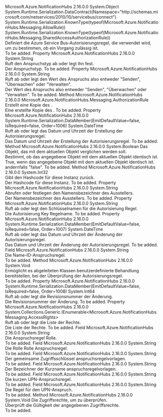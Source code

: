 <Type Name="AuthorizationRule" FullName="Microsoft.Azure.NotificationHubs.Messaging.AuthorizationRule">
  <TypeSignature Language="C#" Value="public abstract class AuthorizationRule" />
  <TypeSignature Language="ILAsm" Value=".class public auto ansi abstract beforefieldinit AuthorizationRule extends System.Object" />
  <TypeSignature Language="DocId" Value="T:Microsoft.Azure.NotificationHubs.Messaging.AuthorizationRule" />
  <TypeSignature Language="VB.NET" Value="Public MustInherit Class AuthorizationRule" />
  <TypeSignature Language="F#" Value="type AuthorizationRule = class" />
  <AssemblyInfo>
    <AssemblyName>Microsoft.Azure.NotificationHubs</AssemblyName>
    <AssemblyVersion>2.16.0.0</AssemblyVersion>
  </AssemblyInfo>
  <Base>
    <BaseTypeName>System.Object</BaseTypeName>
  </Base>
  <Interfaces />
  <Attributes>
    <Attribute>
      <AttributeName>System.Runtime.Serialization.DataContract(Namespace="http://schemas.microsoft.com/netservices/2010/10/servicebus/connect")</AttributeName>
    </Attribute>
    <Attribute>
      <AttributeName>System.Runtime.Serialization.KnownType(typeof(Microsoft.Azure.NotificationHubs.Messaging.AllowRule))</AttributeName>
    </Attribute>
    <Attribute>
      <AttributeName>System.Runtime.Serialization.KnownType(typeof(Microsoft.Azure.NotificationHubs.Messaging.SharedAccessAuthorizationRule))</AttributeName>
    </Attribute>
  </Attributes>
  <Docs>
    <summary>Definiert die Azure Service Bus-Autorisierungsregel, die verwendet wird, um zu bestimmen, ob ein Vorgang zulässig ist.</summary>
    <remarks>To be added.</remarks>
  </Docs>
  <Members>
    <Member MemberName="ClaimType">
      <MemberSignature Language="C#" Value="public string ClaimType { get; set; }" />
      <MemberSignature Language="ILAsm" Value=".property instance string ClaimType" />
      <MemberSignature Language="DocId" Value="P:Microsoft.Azure.NotificationHubs.Messaging.AuthorizationRule.ClaimType" />
      <MemberSignature Language="VB.NET" Value="Public Property ClaimType As String" />
      <MemberSignature Language="F#" Value="member this.ClaimType : string with get, set" Usage="Microsoft.Azure.NotificationHubs.Messaging.AuthorizationRule.ClaimType" />
      <MemberType>Property</MemberType>
      <AssemblyInfo>
        <AssemblyName>Microsoft.Azure.NotificationHubs</AssemblyName>
        <AssemblyVersion>2.16.0.0</AssemblyVersion>
      </AssemblyInfo>
      <ReturnValue>
        <ReturnType>System.String</ReturnType>
      </ReturnValue>
      <Docs>
        <summary>Ruft den Anspruchstyp ab oder legt ihn fest.</summary>
        <value>Der Anspruchstyp.</value>
        <remarks>To be added.</remarks>
      </Docs>
    </Member>
    <Member MemberName="ClaimValue">
      <MemberSignature Language="C#" Value="public string ClaimValue { get; set; }" />
      <MemberSignature Language="ILAsm" Value=".property instance string ClaimValue" />
      <MemberSignature Language="DocId" Value="P:Microsoft.Azure.NotificationHubs.Messaging.AuthorizationRule.ClaimValue" />
      <MemberSignature Language="VB.NET" Value="Public Property ClaimValue As String" />
      <MemberSignature Language="F#" Value="member this.ClaimValue : string with get, set" Usage="Microsoft.Azure.NotificationHubs.Messaging.AuthorizationRule.ClaimValue" />
      <MemberType>Property</MemberType>
      <AssemblyInfo>
        <AssemblyName>Microsoft.Azure.NotificationHubs</AssemblyName>
        <AssemblyVersion>2.16.0.0</AssemblyVersion>
      </AssemblyInfo>
      <ReturnValue>
        <ReturnType>System.String</ReturnType>
      </ReturnValue>
      <Docs>
        <summary>Ruft ab oder legt den Wert des Anspruchs also entweder "Senden", "Überwachen" oder "Verwalten".</summary>
        <value>Der Wert des Anspruchs also entweder "Senden", "Überwachen" oder "Verwalten".</value>
        <remarks>To be added.</remarks>
      </Docs>
    </Member>
    <Member MemberName="Clone">
      <MemberSignature Language="C#" Value="public virtual Microsoft.Azure.NotificationHubs.Messaging.AuthorizationRule Clone ();" />
      <MemberSignature Language="ILAsm" Value=".method public hidebysig newslot virtual instance class Microsoft.Azure.NotificationHubs.Messaging.AuthorizationRule Clone() cil managed" />
      <MemberSignature Language="DocId" Value="M:Microsoft.Azure.NotificationHubs.Messaging.AuthorizationRule.Clone" />
      <MemberSignature Language="VB.NET" Value="Public Overridable Function Clone () As AuthorizationRule" />
      <MemberSignature Language="F#" Value="abstract member Clone : unit -&gt; Microsoft.Azure.NotificationHubs.Messaging.AuthorizationRule&#xA;override this.Clone : unit -&gt; Microsoft.Azure.NotificationHubs.Messaging.AuthorizationRule" Usage="authorizationRule.Clone " />
      <MemberType>Method</MemberType>
      <AssemblyInfo>
        <AssemblyName>Microsoft.Azure.NotificationHubs</AssemblyName>
        <AssemblyVersion>2.16.0.0</AssemblyVersion>
      </AssemblyInfo>
      <ReturnValue>
        <ReturnType>Microsoft.Azure.NotificationHubs.Messaging.AuthorizationRule</ReturnType>
      </ReturnValue>
      <Parameters />
      <Docs>
        <summary>Erstellt eine Kopie des <see cref="T:Microsoft.Azure.NotificationHubs.Messaging.AuthorizationRule" />.</summary>
        <returns>Eine erstellte Kopie des <see cref="T:Microsoft.Azure.NotificationHubs.Messaging.AuthorizationRule" />.</returns>
        <remarks>To be added.</remarks>
      </Docs>
    </Member>
    <Member MemberName="CreatedTime">
      <MemberSignature Language="C#" Value="public DateTime CreatedTime { get; }" />
      <MemberSignature Language="ILAsm" Value=".property instance valuetype System.DateTime CreatedTime" />
      <MemberSignature Language="DocId" Value="P:Microsoft.Azure.NotificationHubs.Messaging.AuthorizationRule.CreatedTime" />
      <MemberSignature Language="VB.NET" Value="Public ReadOnly Property CreatedTime As DateTime" />
      <MemberSignature Language="F#" Value="member this.CreatedTime : DateTime" Usage="Microsoft.Azure.NotificationHubs.Messaging.AuthorizationRule.CreatedTime" />
      <MemberType>Property</MemberType>
      <AssemblyInfo>
        <AssemblyName>Microsoft.Azure.NotificationHubs</AssemblyName>
        <AssemblyVersion>2.16.0.0</AssemblyVersion>
      </AssemblyInfo>
      <Attributes>
        <Attribute>
          <AttributeName>System.Runtime.Serialization.DataMember(EmitDefaultValue=false, IsRequired=false, Order=1006)</AttributeName>
        </Attribute>
      </Attributes>
      <ReturnValue>
        <ReturnType>System.DateTime</ReturnType>
      </ReturnValue>
      <Docs>
        <summary>Ruft ab oder legt das Datum und Uhrzeit der Erstellung der Autorisierungsregel.</summary>
        <value>Das Datum und Uhrzeit der Erstellung der Autorisierungsregel.</value>
        <remarks>To be added.</remarks>
      </Docs>
    </Member>
    <Member MemberName="Equals">
      <MemberSignature Language="C#" Value="public override bool Equals (object obj);" />
      <MemberSignature Language="ILAsm" Value=".method public hidebysig virtual instance bool Equals(object obj) cil managed" />
      <MemberSignature Language="DocId" Value="M:Microsoft.Azure.NotificationHubs.Messaging.AuthorizationRule.Equals(System.Object)" />
      <MemberSignature Language="VB.NET" Value="Public Overrides Function Equals (obj As Object) As Boolean" />
      <MemberSignature Language="F#" Value="override this.Equals : obj -&gt; bool" Usage="authorizationRule.Equals obj" />
      <MemberType>Method</MemberType>
      <AssemblyInfo>
        <AssemblyName>Microsoft.Azure.NotificationHubs</AssemblyName>
        <AssemblyVersion>2.16.0.0</AssemblyVersion>
      </AssemblyInfo>
      <ReturnValue>
        <ReturnType>System.Boolean</ReturnType>
      </ReturnValue>
      <Parameters>
        <Parameter Name="obj" Type="System.Object" />
      </Parameters>
      <Docs>
        <param name="obj">Das Objekt, das mit dem aktuellen Objekt verglichen werden soll.</param>
        <summary>Bestimmt, ob das angegebene Objekt mit dem aktuellen Objekt identisch ist.</summary>
        <returns>True, wenn das angegebene Objekt mit dem aktuellen Objekt identisch ist. andernfalls "false".</returns>
        <remarks>To be added.</remarks>
      </Docs>
    </Member>
    <Member MemberName="GetHashCode">
      <MemberSignature Language="C#" Value="public override int GetHashCode ();" />
      <MemberSignature Language="ILAsm" Value=".method public hidebysig virtual instance int32 GetHashCode() cil managed" />
      <MemberSignature Language="DocId" Value="M:Microsoft.Azure.NotificationHubs.Messaging.AuthorizationRule.GetHashCode" />
      <MemberSignature Language="VB.NET" Value="Public Overrides Function GetHashCode () As Integer" />
      <MemberSignature Language="F#" Value="override this.GetHashCode : unit -&gt; int" Usage="authorizationRule.GetHashCode " />
      <MemberType>Method</MemberType>
      <AssemblyInfo>
        <AssemblyName>Microsoft.Azure.NotificationHubs</AssemblyName>
        <AssemblyVersion>2.16.0.0</AssemblyVersion>
      </AssemblyInfo>
      <ReturnValue>
        <ReturnType>System.Int32</ReturnType>
      </ReturnValue>
      <Parameters />
      <Docs>
        <summary>Gibt den Hashcode für diese Instanz zurück.</summary>
        <returns>Der Hashcode für diese Instanz.</returns>
        <remarks>To be added.</remarks>
      </Docs>
    </Member>
    <Member MemberName="IssuerName">
      <MemberSignature Language="C#" Value="public string IssuerName { get; set; }" />
      <MemberSignature Language="ILAsm" Value=".property instance string IssuerName" />
      <MemberSignature Language="DocId" Value="P:Microsoft.Azure.NotificationHubs.Messaging.AuthorizationRule.IssuerName" />
      <MemberSignature Language="VB.NET" Value="Public Property IssuerName As String" />
      <MemberSignature Language="F#" Value="member this.IssuerName : string with get, set" Usage="Microsoft.Azure.NotificationHubs.Messaging.AuthorizationRule.IssuerName" />
      <MemberType>Property</MemberType>
      <AssemblyInfo>
        <AssemblyName>Microsoft.Azure.NotificationHubs</AssemblyName>
        <AssemblyVersion>2.16.0.0</AssemblyVersion>
      </AssemblyInfo>
      <ReturnValue>
        <ReturnType>System.String</ReturnType>
      </ReturnValue>
      <Docs>
        <summary>Abrufen oder festlegen den Namensbezeichner des Ausstellers.</summary>
        <value>Der Namensbezeichner des Ausstellers.</value>
        <remarks>To be added.</remarks>
      </Docs>
    </Member>
    <Member MemberName="KeyName">
      <MemberSignature Language="C#" Value="public abstract string KeyName { get; set; }" />
      <MemberSignature Language="ILAsm" Value=".property instance string KeyName" />
      <MemberSignature Language="DocId" Value="P:Microsoft.Azure.NotificationHubs.Messaging.AuthorizationRule.KeyName" />
      <MemberSignature Language="VB.NET" Value="Public MustOverride Property KeyName As String" />
      <MemberSignature Language="F#" Value="member this.KeyName : string with get, set" Usage="Microsoft.Azure.NotificationHubs.Messaging.AuthorizationRule.KeyName" />
      <MemberType>Property</MemberType>
      <AssemblyInfo>
        <AssemblyName>Microsoft.Azure.NotificationHubs</AssemblyName>
        <AssemblyVersion>2.16.0.0</AssemblyVersion>
      </AssemblyInfo>
      <ReturnValue>
        <ReturnType>System.String</ReturnType>
      </ReturnValue>
      <Docs>
        <summary>Ruft ab oder legt den Schlüsselnamen für die Autorisierung Regel.</summary>
        <value>Die Autorisierung Key Regelname.</value>
        <remarks>To be added.</remarks>
      </Docs>
    </Member>
    <Member MemberName="ModifiedTime">
      <MemberSignature Language="C#" Value="public DateTime ModifiedTime { get; }" />
      <MemberSignature Language="ILAsm" Value=".property instance valuetype System.DateTime ModifiedTime" />
      <MemberSignature Language="DocId" Value="P:Microsoft.Azure.NotificationHubs.Messaging.AuthorizationRule.ModifiedTime" />
      <MemberSignature Language="VB.NET" Value="Public ReadOnly Property ModifiedTime As DateTime" />
      <MemberSignature Language="F#" Value="member this.ModifiedTime : DateTime" Usage="Microsoft.Azure.NotificationHubs.Messaging.AuthorizationRule.ModifiedTime" />
      <MemberType>Property</MemberType>
      <AssemblyInfo>
        <AssemblyName>Microsoft.Azure.NotificationHubs</AssemblyName>
        <AssemblyVersion>2.16.0.0</AssemblyVersion>
      </AssemblyInfo>
      <Attributes>
        <Attribute>
          <AttributeName>System.Runtime.Serialization.DataMember(EmitDefaultValue=false, IsRequired=false, Order=1007)</AttributeName>
        </Attribute>
      </Attributes>
      <ReturnValue>
        <ReturnType>System.DateTime</ReturnType>
      </ReturnValue>
      <Docs>
        <summary>Ruft ab oder legt das Datum und Uhrzeit der Änderung der Autorisierungsregel.</summary>
        <value>Das Datum und Uhrzeit der Änderung der Autorisierungsregel.</value>
        <remarks>To be added.</remarks>
      </Docs>
    </Member>
    <Member MemberName="NameIdentifierClaimType">
      <MemberSignature Language="C#" Value="public const string NameIdentifierClaimType;" />
      <MemberSignature Language="ILAsm" Value=".field public static literal string NameIdentifierClaimType" />
      <MemberSignature Language="DocId" Value="F:Microsoft.Azure.NotificationHubs.Messaging.AuthorizationRule.NameIdentifierClaimType" />
      <MemberSignature Language="VB.NET" Value="Public Const NameIdentifierClaimType As String " />
      <MemberSignature Language="F#" Value="val mutable NameIdentifierClaimType : string" Usage="Microsoft.Azure.NotificationHubs.Messaging.AuthorizationRule.NameIdentifierClaimType" />
      <MemberType>Field</MemberType>
      <AssemblyInfo>
        <AssemblyName>Microsoft.Azure.NotificationHubs</AssemblyName>
        <AssemblyVersion>2.16.0.0</AssemblyVersion>
      </AssemblyInfo>
      <ReturnValue>
        <ReturnType>System.String</ReturnType>
      </ReturnValue>
      <Docs>
        <summary>Die Name-ID-Anspruchsregel.</summary>
        <remarks>To be added.</remarks>
      </Docs>
    </Member>
    <Member MemberName="OnValidate">
      <MemberSignature Language="C#" Value="protected virtual void OnValidate ();" />
      <MemberSignature Language="ILAsm" Value=".method familyhidebysig newslot virtual instance void OnValidate() cil managed" />
      <MemberSignature Language="DocId" Value="M:Microsoft.Azure.NotificationHubs.Messaging.AuthorizationRule.OnValidate" />
      <MemberSignature Language="VB.NET" Value="Protected Overridable Sub OnValidate ()" />
      <MemberSignature Language="F#" Value="abstract member OnValidate : unit -&gt; unit&#xA;override this.OnValidate : unit -&gt; unit" Usage="authorizationRule.OnValidate " />
      <MemberType>Method</MemberType>
      <AssemblyInfo>
        <AssemblyName>Microsoft.Azure.NotificationHubs</AssemblyName>
        <AssemblyVersion>2.16.0.0</AssemblyVersion>
      </AssemblyInfo>
      <ReturnValue>
        <ReturnType>System.Void</ReturnType>
      </ReturnValue>
      <Parameters />
      <Docs>
        <summary>Ermöglicht es abgeleiteten Klassen benutzerdefinierte Behandlung bereitstellen, bei der Überprüfung der Autorisierungsregel.</summary>
        <remarks>To be added.</remarks>
      </Docs>
    </Member>
    <Member MemberName="Revision">
      <MemberSignature Language="C#" Value="public long Revision { get; set; }" />
      <MemberSignature Language="ILAsm" Value=".property instance int64 Revision" />
      <MemberSignature Language="DocId" Value="P:Microsoft.Azure.NotificationHubs.Messaging.AuthorizationRule.Revision" />
      <MemberSignature Language="VB.NET" Value="Public Property Revision As Long" />
      <MemberSignature Language="F#" Value="member this.Revision : int64 with get, set" Usage="Microsoft.Azure.NotificationHubs.Messaging.AuthorizationRule.Revision" />
      <MemberType>Property</MemberType>
      <AssemblyInfo>
        <AssemblyName>Microsoft.Azure.NotificationHubs</AssemblyName>
        <AssemblyVersion>2.16.0.0</AssemblyVersion>
      </AssemblyInfo>
      <Attributes>
        <Attribute>
          <AttributeName>System.Runtime.Serialization.DataMember(EmitDefaultValue=false, IsRequired=false, Order=1008)</AttributeName>
        </Attribute>
      </Attributes>
      <ReturnValue>
        <ReturnType>System.Int64</ReturnType>
      </ReturnValue>
      <Docs>
        <summary>Ruft ab oder legt die Revisionsnummer der Änderung.</summary>
        <value>Die Revisionsnummer der Änderung.</value>
        <remarks>To be added.</remarks>
      </Docs>
    </Member>
    <Member MemberName="Rights">
      <MemberSignature Language="C#" Value="public System.Collections.Generic.IEnumerable&lt;Microsoft.Azure.NotificationHubs.Messaging.AccessRights&gt; Rights { get; set; }" />
      <MemberSignature Language="ILAsm" Value=".property instance class System.Collections.Generic.IEnumerable`1&lt;valuetype Microsoft.Azure.NotificationHubs.Messaging.AccessRights&gt; Rights" />
      <MemberSignature Language="DocId" Value="P:Microsoft.Azure.NotificationHubs.Messaging.AuthorizationRule.Rights" />
      <MemberSignature Language="VB.NET" Value="Public Property Rights As IEnumerable(Of AccessRights)" />
      <MemberSignature Language="F#" Value="member this.Rights : seq&lt;Microsoft.Azure.NotificationHubs.Messaging.AccessRights&gt; with get, set" Usage="Microsoft.Azure.NotificationHubs.Messaging.AuthorizationRule.Rights" />
      <MemberType>Property</MemberType>
      <AssemblyInfo>
        <AssemblyName>Microsoft.Azure.NotificationHubs</AssemblyName>
        <AssemblyVersion>2.16.0.0</AssemblyVersion>
      </AssemblyInfo>
      <ReturnValue>
        <ReturnType>System.Collections.Generic.IEnumerable&lt;Microsoft.Azure.NotificationHubs.Messaging.AccessRights&gt;</ReturnType>
      </ReturnValue>
      <Docs>
        <summary>Ruft ab oder legt die Liste der Rechte.</summary>
        <value>Die Liste der Rechte.</value>
        <remarks>To be added.</remarks>
      </Docs>
    </Member>
    <Member MemberName="RoleClaimType">
      <MemberSignature Language="C#" Value="public const string RoleClaimType;" />
      <MemberSignature Language="ILAsm" Value=".field public static literal string RoleClaimType" />
      <MemberSignature Language="DocId" Value="F:Microsoft.Azure.NotificationHubs.Messaging.AuthorizationRule.RoleClaimType" />
      <MemberSignature Language="VB.NET" Value="Public Const RoleClaimType As String " />
      <MemberSignature Language="F#" Value="val mutable RoleClaimType : string" Usage="Microsoft.Azure.NotificationHubs.Messaging.AuthorizationRule.RoleClaimType" />
      <MemberType>Field</MemberType>
      <AssemblyInfo>
        <AssemblyName>Microsoft.Azure.NotificationHubs</AssemblyName>
        <AssemblyVersion>2.16.0.0</AssemblyVersion>
      </AssemblyInfo>
      <ReturnValue>
        <ReturnType>System.String</ReturnType>
      </ReturnValue>
      <Docs>
        <summary>Die Anspruchsregel Rolle.</summary>
        <remarks>To be added.</remarks>
      </Docs>
    </Member>
    <Member MemberName="RoleRoleClaimType">
      <MemberSignature Language="C#" Value="public const string RoleRoleClaimType;" />
      <MemberSignature Language="ILAsm" Value=".field public static literal string RoleRoleClaimType" />
      <MemberSignature Language="DocId" Value="F:Microsoft.Azure.NotificationHubs.Messaging.AuthorizationRule.RoleRoleClaimType" />
      <MemberSignature Language="VB.NET" Value="Public Const RoleRoleClaimType As String " />
      <MemberSignature Language="F#" Value="val mutable RoleRoleClaimType : string" Usage="Microsoft.Azure.NotificationHubs.Messaging.AuthorizationRule.RoleRoleClaimType" />
      <MemberType>Field</MemberType>
      <AssemblyInfo>
        <AssemblyName>Microsoft.Azure.NotificationHubs</AssemblyName>
        <AssemblyVersion>2.16.0.0</AssemblyVersion>
      </AssemblyInfo>
      <ReturnValue>
        <ReturnType>System.String</ReturnType>
      </ReturnValue>
      <Docs>
        <summary>Die Rolle Rolle Anspruchsregel.</summary>
        <remarks>To be added.</remarks>
      </Docs>
    </Member>
    <Member MemberName="SharedAccessKeyClaimType">
      <MemberSignature Language="C#" Value="public const string SharedAccessKeyClaimType;" />
      <MemberSignature Language="ILAsm" Value=".field public static literal string SharedAccessKeyClaimType" />
      <MemberSignature Language="DocId" Value="F:Microsoft.Azure.NotificationHubs.Messaging.AuthorizationRule.SharedAccessKeyClaimType" />
      <MemberSignature Language="VB.NET" Value="Public Const SharedAccessKeyClaimType As String " />
      <MemberSignature Language="F#" Value="val mutable SharedAccessKeyClaimType : string" Usage="Microsoft.Azure.NotificationHubs.Messaging.AuthorizationRule.SharedAccessKeyClaimType" />
      <MemberType>Field</MemberType>
      <AssemblyInfo>
        <AssemblyName>Microsoft.Azure.NotificationHubs</AssemblyName>
        <AssemblyVersion>2.16.0.0</AssemblyVersion>
      </AssemblyInfo>
      <ReturnValue>
        <ReturnType>System.String</ReturnType>
      </ReturnValue>
      <Docs>
        <summary>Der gemeinsame Zugriffsschlüssel anspruchsregelvorlagen.</summary>
        <remarks>To be added.</remarks>
      </Docs>
    </Member>
    <Member MemberName="ShortNameIdentifierClaimType">
      <MemberSignature Language="C#" Value="public const string ShortNameIdentifierClaimType;" />
      <MemberSignature Language="ILAsm" Value=".field public static literal string ShortNameIdentifierClaimType" />
      <MemberSignature Language="DocId" Value="F:Microsoft.Azure.NotificationHubs.Messaging.AuthorizationRule.ShortNameIdentifierClaimType" />
      <MemberSignature Language="VB.NET" Value="Public Const ShortNameIdentifierClaimType As String " />
      <MemberSignature Language="F#" Value="val mutable ShortNameIdentifierClaimType : string" Usage="Microsoft.Azure.NotificationHubs.Messaging.AuthorizationRule.ShortNameIdentifierClaimType" />
      <MemberType>Field</MemberType>
      <AssemblyInfo>
        <AssemblyName>Microsoft.Azure.NotificationHubs</AssemblyName>
        <AssemblyVersion>2.16.0.0</AssemblyVersion>
      </AssemblyInfo>
      <ReturnValue>
        <ReturnType>System.String</ReturnType>
      </ReturnValue>
      <Docs>
        <summary>Der Bezeichner der Kurzname anspruchsregelvorlagen.</summary>
        <remarks>To be added.</remarks>
      </Docs>
    </Member>
    <Member MemberName="ShortUpnClaimType">
      <MemberSignature Language="C#" Value="public const string ShortUpnClaimType;" />
      <MemberSignature Language="ILAsm" Value=".field public static literal string ShortUpnClaimType" />
      <MemberSignature Language="DocId" Value="F:Microsoft.Azure.NotificationHubs.Messaging.AuthorizationRule.ShortUpnClaimType" />
      <MemberSignature Language="VB.NET" Value="Public Const ShortUpnClaimType As String " />
      <MemberSignature Language="F#" Value="val mutable ShortUpnClaimType : string" Usage="Microsoft.Azure.NotificationHubs.Messaging.AuthorizationRule.ShortUpnClaimType" />
      <MemberType>Field</MemberType>
      <AssemblyInfo>
        <AssemblyName>Microsoft.Azure.NotificationHubs</AssemblyName>
        <AssemblyVersion>2.16.0.0</AssemblyVersion>
      </AssemblyInfo>
      <ReturnValue>
        <ReturnType>System.String</ReturnType>
      </ReturnValue>
      <Docs>
        <summary>Die kurzen UPN-Anspruchsregel.</summary>
        <remarks>To be added.</remarks>
      </Docs>
    </Member>
    <Member MemberName="UpnClaimType">
      <MemberSignature Language="C#" Value="public const string UpnClaimType;" />
      <MemberSignature Language="ILAsm" Value=".field public static literal string UpnClaimType" />
      <MemberSignature Language="DocId" Value="F:Microsoft.Azure.NotificationHubs.Messaging.AuthorizationRule.UpnClaimType" />
      <MemberSignature Language="VB.NET" Value="Public Const UpnClaimType As String " />
      <MemberSignature Language="F#" Value="val mutable UpnClaimType : string" Usage="Microsoft.Azure.NotificationHubs.Messaging.AuthorizationRule.UpnClaimType" />
      <MemberType>Field</MemberType>
      <AssemblyInfo>
        <AssemblyName>Microsoft.Azure.NotificationHubs</AssemblyName>
        <AssemblyVersion>2.16.0.0</AssemblyVersion>
      </AssemblyInfo>
      <ReturnValue>
        <ReturnType>System.String</ReturnType>
      </ReturnValue>
      <Docs>
        <summary>Die Regel für den UPN-Anspruch.</summary>
        <remarks>To be added.</remarks>
      </Docs>
    </Member>
    <Member MemberName="ValidateRights">
      <MemberSignature Language="C#" Value="protected virtual void ValidateRights (System.Collections.Generic.IEnumerable&lt;Microsoft.Azure.NotificationHubs.Messaging.AccessRights&gt; value);" />
      <MemberSignature Language="ILAsm" Value=".method familyhidebysig newslot virtual instance void ValidateRights(class System.Collections.Generic.IEnumerable`1&lt;valuetype Microsoft.Azure.NotificationHubs.Messaging.AccessRights&gt; value) cil managed" />
      <MemberSignature Language="DocId" Value="M:Microsoft.Azure.NotificationHubs.Messaging.AuthorizationRule.ValidateRights(System.Collections.Generic.IEnumerable{Microsoft.Azure.NotificationHubs.Messaging.AccessRights})" />
      <MemberSignature Language="VB.NET" Value="Protected Overridable Sub ValidateRights (value As IEnumerable(Of AccessRights))" />
      <MemberSignature Language="F#" Value="abstract member ValidateRights : seq&lt;Microsoft.Azure.NotificationHubs.Messaging.AccessRights&gt; -&gt; unit&#xA;override this.ValidateRights : seq&lt;Microsoft.Azure.NotificationHubs.Messaging.AccessRights&gt; -&gt; unit" Usage="authorizationRule.ValidateRights value" />
      <MemberType>Method</MemberType>
      <AssemblyInfo>
        <AssemblyName>Microsoft.Azure.NotificationHubs</AssemblyName>
        <AssemblyVersion>2.16.0.0</AssemblyVersion>
      </AssemblyInfo>
      <ReturnValue>
        <ReturnType>System.Void</ReturnType>
      </ReturnValue>
      <Parameters>
        <Parameter Name="value" Type="System.Collections.Generic.IEnumerable&lt;Microsoft.Azure.NotificationHubs.Messaging.AccessRights&gt;" />
      </Parameters>
      <Docs>
        <param name="value">Die Zugriffsrechte, um zu überprüfen.</param>
        <summary>Überprüft die Gültigkeit der angegebenen Zugriffsrechte.</summary>
        <remarks>To be added.</remarks>
      </Docs>
    </Member>
  </Members>
</Type>